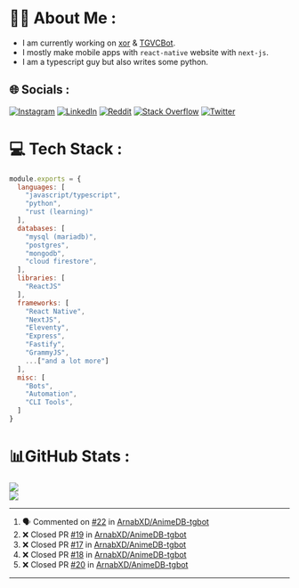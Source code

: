 # 🧑‍💻 About Me :
* I am currently working on [xor](https://github.com/xorgram/xor) & [TGVCBot](https://github.com/ArnabXD/TGVCBot).
* I mostly make mobile apps with `react-native` website with `next-js`.
* I am a typescript guy but also writes some python.

## 🌐 Socials :
[![Instagram](https://img.shields.io/badge/Instagram-%23E4405F.svg?logo=Instagram&logoColor=white)](https://instagram.com/arnabparyali) [![LinkedIn](https://img.shields.io/badge/LinkedIn-%230077B5.svg?logo=linkedin&logoColor=white)](https://linkedin.com/in/arnabparyali) [![Reddit](https://img.shields.io/badge/Reddit-%23FF4500.svg?logo=Reddit&logoColor=white)](https://reddit.com/user/ArnabXD) [![Stack Overflow](https://img.shields.io/badge/-Stackoverflow-FE7A16?logo=stack-overflow&logoColor=white)](https://stackoverflow.com/users/12250600) [![Twitter](https://img.shields.io/badge/Twitter-%231DA1F2.svg?logo=Twitter&logoColor=white)](https://twitter.com/arnabparyali) 

# 💻 Tech Stack :

```js
module.exports = {
  languages: [
    "javascript/typescript",
    "python",
    "rust (learning)"
  ],
  databases: [
    "mysql (mariadb)",
    "postgres",
    "mongodb",
    "cloud firestore",
  ],
  libraries: [
    "ReactJS"
  ],
  frameworks: [
    "React Native",
    "NextJS",
    "Eleventy",
    "Express",
    "Fastify",
    "GrammyJS",
    ...["and a lot more"]
  ],
  misc: [
    "Bots",
    "Automation",
    "CLI Tools",
  ]
}
```

# 📊GitHub Stats :
![](https://github-readme-stats.vercel.app/api?username=ArnabXD&theme=tokyonight&hide_border=false&include_all_commits=false&count_private=false)<br/>
![](https://github-readme-stats.vercel.app/api/top-langs/?username=ArnabXD&theme=tokyonight&hide_border=false&include_all_commits=false&count_private=false&layout=compact)

---

<!--START_SECTION:activity-->
1. 🗣 Commented on [#22](https://github.com/ArnabXD/AnimeDB-tgbot/issues/22) in [ArnabXD/AnimeDB-tgbot](https://github.com/ArnabXD/AnimeDB-tgbot)
2. ❌ Closed PR [#19](https://github.com/ArnabXD/AnimeDB-tgbot/pull/19) in [ArnabXD/AnimeDB-tgbot](https://github.com/ArnabXD/AnimeDB-tgbot)
3. ❌ Closed PR [#17](https://github.com/ArnabXD/AnimeDB-tgbot/pull/17) in [ArnabXD/AnimeDB-tgbot](https://github.com/ArnabXD/AnimeDB-tgbot)
4. ❌ Closed PR [#18](https://github.com/ArnabXD/AnimeDB-tgbot/pull/18) in [ArnabXD/AnimeDB-tgbot](https://github.com/ArnabXD/AnimeDB-tgbot)
5. ❌ Closed PR [#20](https://github.com/ArnabXD/AnimeDB-tgbot/pull/20) in [ArnabXD/AnimeDB-tgbot](https://github.com/ArnabXD/AnimeDB-tgbot)
<!--END_SECTION:activity-->

---
